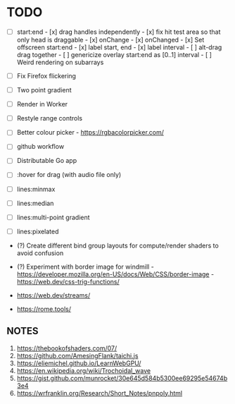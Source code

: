 # TODO

- [ ] start:end
      - [x] drag handles independently
      - [x] fix hit test area so that only head is draggable
      - [x] onChange
      - [x] onChanged
      - [x] Set offscreen start:end
      - [x] label start, end
      - [x] label interval
      - [ ] alt-drag drag together
      - [ ] genericize overlay start:end as [0..1] interval
      - [ ] Weird rendering on subarrays

- [ ] Fix Firefox flickering
- [ ] Two point gradient
- [ ] Render in Worker
- [ ] Restyle range controls       

- [ ]  Better colour picker
       - https://rgbacolorpicker.com/


- [ ] github workflow
- [ ] Distributable Go app
- [ ] :hover for drag (with audio file only)
- [ ] lines:minmax
- [ ] lines:median
- [ ] lines:multi-point gradient
- [ ] lines:pixelated
- (?) Create different bind group layouts for compute/render shaders to avoid confusion
- (?) Experiment with border image for windmill
      - https://developer.mozilla.org/en-US/docs/Web/CSS/border-image
      - https://web.dev/css-trig-functions/

- https://web.dev/streams/
- https://rome.tools/

## NOTES

1. https://thebookofshaders.com/07/
2. https://github.com/AmesingFlank/taichi.js
3. https://eliemichel.github.io/LearnWebGPU/
4. https://en.wikipedia.org/wiki/Trochoidal_wave
5. https://gist.github.com/munrocket/30e645d584b5300ee69295e54674b3e4
6. https://wrfranklin.org/Research/Short_Notes/pnpoly.html